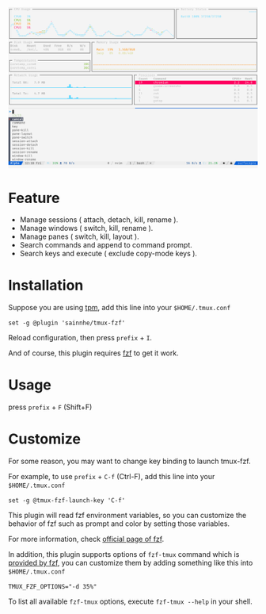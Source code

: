 ![](./demo.png)

# Feature

- Manage sessions ( attach, detach, kill, rename ).
- Manage windows ( switch, kill, rename ).
- Manage panes ( switch, kill, layout ).
- Search commands and append to command prompt.
- Search keys and execute ( exclude copy-mode keys ).

# Installation

Suppose you are using [tpm](https://github.com/tmux-plugins/tpm/), add this line into your `$HOME/.tmux.conf`

```tmux
set -g @plugin 'sainnhe/tmux-fzf'
```

Reload configuration, then press `prefix` + `I`.

And of course, this plugin requires [fzf](https://github.com/junegunn/fzf/) to get it work.

# Usage

press `prefix` + `F` (Shift+F)

# Customize

For some reason, you may want to change key binding to launch tmux-fzf.

For example, to use `prefix` + `C-f` (Ctrl-F), add this line into your `$HOME/.tmux.conf`

```tmux
set -g @tmux-fzf-launch-key 'C-f'
```

This plugin will read fzf environment variables, so you can customize the behavior of fzf such as prompt and color by setting those variables.

For more information, check [official page of fzf](https://github.com/junegunn/fzf/).

In addition, this plugin supports options of `fzf-tmux` command which is [provided by fzf](https://github.com/junegunn/fzf#examples), you can customize them by adding something like this into `$HOME/.tmux.conf`

```tmux
TMUX_FZF_OPTIONS="-d 35%"
```

To list all available `fzf-tmux` options, execute `fzf-tmux --help` in your shell.
